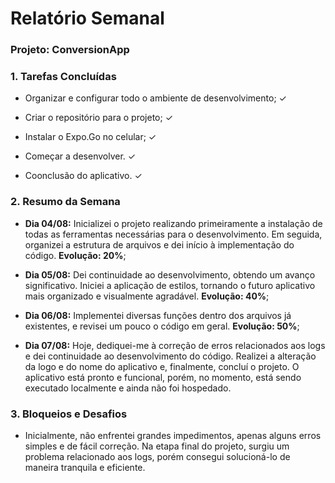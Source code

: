 # Relatório Semanal 
### **Projeto:** ConversionApp

### **1. Tarefas Concluídas**
- Organizar e configurar todo o ambiente de desenvolvimento; ✓

- Criar o repositório para o projeto; ✓

- Instalar o Expo.Go no celular; ✓

- Começar a desenvolver. ✓

- Coonclusão do aplicativo. ✓

### **2. Resumo da Semana**
- **Dia 04/08:** Inicializei o projeto realizando primeiramente a instalação de todas as ferramentas necessárias para o desenvolvimento. Em seguida, organizei a estrutura de arquivos e dei início à implementação do código. 
**Evolução: 20%**;

- **Dia 05/08:** Dei continuidade ao desenvolvimento, obtendo um avanço significativo. Iniciei a aplicação de estilos, tornando o futuro aplicativo mais organizado e visualmente agradável.
**Evolução: 40%**;

- **Dia 06/08:** Implementei diversas funções dentro dos arquivos já existentes, e revisei um pouco o código em geral.
**Evolução: 50%**;

- **Dia 07/08:** Hoje, dediquei-me à correção de erros relacionados aos logs e dei continuidade ao desenvolvimento do código. Realizei a alteração da logo e do nome do aplicativo e, finalmente, concluí o projeto. O aplicativo está pronto e funcional, porém, no momento, está sendo executado localmente e ainda não foi hospedado.

### **3. Bloqueios e Desafios**
- Inicialmente, não enfrentei grandes impedimentos, apenas alguns erros simples e de fácil correção. Na etapa final do projeto, surgiu um problema relacionado aos logs, porém consegui solucioná-lo de maneira tranquila e eficiente.